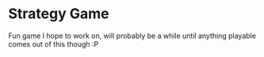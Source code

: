 # Strategy Game

Fun game I hope to work on, will probably be a while until anything playable comes out of this though :P